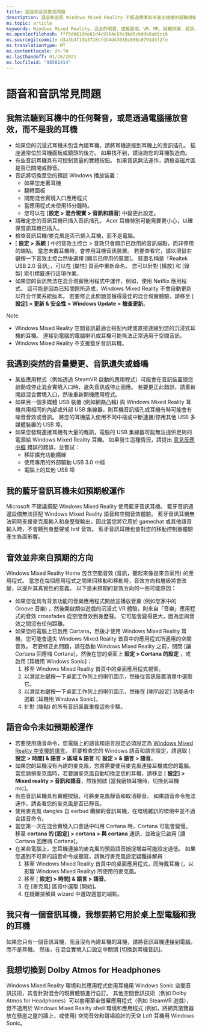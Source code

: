```yaml
---
title: 語音和音訊常見問題
description: 語音和音訊 Windows Mixed Reality 不超過標準取用者支援檔的疑難排解。
ms.topic: article
keywords: Windows Mixed Reality、混合的現實、虛擬實境、VR、MR、疑難排解、錯誤、協助、支援、音訊問題、語音問題
ms.openlocfilehash: fff5d661dbe61d4c9364c83e3bd0c6ddb8ab5cc6
ms.sourcegitcommit: d3a3b4f13b3728cfdd4d43035c806c0791d3f2fe
ms.translationtype: MT
ms.contentlocale: zh-TW
ms.lasthandoff: 01/20/2021
ms.locfileid: "98581414"
---
```

# <a name="speech-and-audio-faqs"></a>語音和音訊常見問題

## <a name="i-cant-hear-any-sound-in-my-headset-or-sound-is-playing-through-my-computer-instead-of-my-headset"></a>我無法聽到耳機中的任何聲音，或是透過電腦播放音效，而不是我的耳機

* 如果您的沉浸式耳機未包含內建耳機，請將耳機連接到耳機上的音訊插孔。 插座通常位於耳機面板或鏡頭的後方。 如果找不到，請洽詢您的耳機製造商。
* 有些音訊耳機具有可控制音量的實體按鈕。 如果音訊無法運作，請檢查磁片區是否已關閉或靜音。
* 音訊將切換至您的預設 Windows 播放裝置： 
    * 如果您走著耳機
    * 翻轉面板
    * 關閉混合實境入口應用程式
    * 當應用程式未使用15分鐘時。 
    * 您可以在 [**設定 > 混合現實 > 音訊和語音**] 中變更此設定。
* 請確定您的音訊耳機已插入音訊插孔。 Acer 耳機特別可能需要更小心，以確保音訊耳機已插入。
* 檢查音訊耳機/麥克風是否已插入耳機，而不是電腦。
* [ **設定 > 系統** ] 中的音效主控台 > 音效只會顯示已啟用的音訊端點，而非停用的端點。 當您未戴耳機時，會停用耳機音訊裝置。 若要查看它，請以滑鼠右鍵按一下音效主控台然後選擇 [顯示已停用的裝置]。 裝置名稱是「Realtek USB 2.0 音訊」，可以在 [屬性] 頁面中重新命名。 您可以針對 [播放] 和 [錄製] 索引標籤進行這項作業。
* 如果您的音訊無法在混合現實應用程式中運作，例如，使用 Netflix 應用程式。 這可能是因為已知問題所造成，Windows Mixed Reality 不會自動更新以符合作業系統版本。 若要修正此問題並獲得最佳的混合現實體驗，請移至 [ **設定] > 更新 & 安全性 > Windows Update > 檢查更新**。

> [!NOTE]
> * Windows Mixed Reality 空間音訊最適合搭配內建或直接連線到您的沉浸式耳機的耳機。 連接到電腦的電腦喇叭或耳機可能無法正常適用于空間音訊。
> * Windows Mixed Reality 不支援藍牙音訊耳機。

## <a name="im-experiencing-sudden-volume-changes-lost-audio-or-buzzing"></a>我遇到突然的音量變更、音訊遺失或蜂鳴

* 某些應用程式（例如透過 SteamVR 啟動的應用程式）可能會在音訊裝置隨您啟動或停止混合實境入口時，遺失音訊或停止回應。 若要更正此錯誤，請重新開啟混合實境入口，然後重新開機應用程式。
* 如果另一個多媒體 USB 裝置 (例如網路凸輪) 與 Windows Mixed Reality 耳機共用相同的內部或外部 USB 集線器，則耳機音訊插孔或耳機有時可能會有噪音音效或音訊。 將您的耳機插入使用不同中樞或中斷連接/停用其他 USB 多媒體裝置的 USB 埠。
* 如果您發現連接耳機有大量的雜訊，電腦的 USB 集線器可能無法提供足夠的電源給 Windows Mixed Reality 耳機。 如果發生這種情況，請提出 [意見反應中樞](/hololens/hololens-feedback) 錯誤的錯誤，並嘗試：
    * 移除擴充功能纜線
    * 使用專用的外部驅動 USB 3.0 中樞
    * 電腦上的其他 USB 埠

## <a name="my-bluetooth-audio-headset-isnt-working-as-expected"></a>我的藍牙音訊耳機未如預期般運作

Microsoft 不建議搭配 Windows Mixed Reality 使用藍牙音訊耳機。 藍牙音訊週邊設備無法搭配 Windows Mixed Reality 語音和空間音效體驗。 藍牙音訊耳機無法同時支援麥克風輸入和身歷聲輸出，因此當您將它用於 gamechat 或其他語音輸入時，不會聽到身歷聲或 hrtf 音效。 藍牙音訊耳機也會對您的移動控制器體驗產生負面影響。

## <a name="sound-isnt-coming-from-expected-directions"></a>音效並非來自預期的方向

Windows Mixed Reality Home 包含空間音效 (音訊，聽起來像是來自家用) 的應用程式。 當您在每個應用程式之間來回移動和移動時，音效方向和層級將會改變，以提升其真實性的意義。 以下是未預期的音效方向的一些可能原因：

* 如果您從具有背景功能的音樂應用程式開啟並播放音樂 (例如您家中的 Groove 音樂) ，然後開啟類似遊戲的沉浸式 VR 體驗，則來自「音樂」應用程式的音效 crossfades 從空間音效到身歷聲。 它可能會變得更大，因為您與音效之間沒有任何距離。
* 如果您的電腦上已啟用 Cortana，然後才使用 Windows Mixed Reality 耳機，您可能會遺失 Windows Mixed Reality 首頁中的應用程式所適用的空間音效。 若要修正此問題，請在啟動 Windows Mixed Reality 之前，關閉 [讓 Cortana 回應嗨 Cortana]，然後在您的桌面上 **設定 > Cortana 的設定** ，或啟用 [耳機用 Windows Sonic]：
    1. 移至 Windows Mixed Reality 首頁中的桌面應用程式視窗。
    2. 以滑鼠左鍵按一下桌面工作列上的喇叭圖示，然後從音訊裝置清單中選取它。
    3. 以滑鼠右鍵按一下桌面工作列上的喇叭圖示，然後在 [喇叭設定] 功能表中選取 [耳機用 Windows Sonic]。
    4. 針對 (端點) 的所有音訊裝置重複這些步驟。

## <a name="speech-commands-are-not-working-as-expected"></a>語音命令未如預期般運作

* 若要使用語音命令，您電腦上的語音和語言設定必須設定為 [Windows Mixed Reality 中支援的語言](https://support.microsoft.com/help/4039262/windows-10-mixed-reality-setup-faq#Languages)。 若要檢查您的 Windows 語音和語言設定，請選取 [ **設定 > 時間] & 語言 > 區域 & 語言** 和 **設定 > & 語言 > 語音**。
* 如果您的耳機沒有內建的麥克風，您將需要使用麥克風連接耳機或您的電腦。 當您磨損麥克風時，若要讓麥克風自動切換至您的耳機，請移至 [ **設定] > Mixed reality > 音訊和語音**，然後開啟 [當我磨損耳機時，切換到耳機 mic]。
* 有些音訊耳機具有實體按鈕，可將麥克風靜音和取消靜音。 如果語音命令無法運作，請查看您的麥克風是否已靜音。
* 使用麥克風 dangles 自 earbud 纜線的音訊耳機，在環境雜訊的環境中並不適合語音命令。
* 當您第一次在混合實境入口會話中叫用 Cortana 時，Cortana 可能會變慢。 移至 **cortana 的 [設定] > cortana > 與 cortana** 通訊，並確定已啟用 [讓 Cortana 回應嗨 Cortana]。
* 在某些電腦上，您耳機連接的麥克風的預設語音捕捉增益可能設定過低。 如果您遇到不可靠的語音命令或聽寫，請執行麥克風設定疑難排解員：
    1. 移至 Windows Mixed Reality 首頁中的桌面應用程式，同時戴耳機 (，以影響 Windows Mixed Reality) 所使用的麥克風。
    2. 移至 [ **設定] > 時間] & 語言 > 語音**。
    3. 在 [麥克風] 區段中選取 [開始]。
    4. 在疑難排解員 wizard 中選取適當的端點。

## <a name="i-only-have-one-audio-headset-and-i-want-to-use-it-for-both-desktop-and-my-headset"></a>我只有一個音訊耳機，我想要將它用於桌上型電腦和我的耳機

如果您只有一個音訊耳機，而且沒有內建耳機的耳機，請將音訊耳機連接到電腦，而不是耳機。 然後，在混合實境入口設定中關閉 [切換到耳機音訊]。

## <a name="i-want-to-switch-to-dolby-atmos-for-headphones"></a>我想切換到 Dolby Atmos for Headphones

Windows Mixed Reality 環境和其應用程式使用耳機用 Windows Sonic 空間音訊技術，其會針對混合的現實體驗進行自訂。 其他空間音訊技術（例如 Dolby Atmos for Headphones）可以套用至全螢幕應用程式（例如 SteamVR 遊戲），但不適用於 Windows Mixed Reality shell 環境和應用程式 (例如，將網頁瀏覽器放在懸崖之屋的牆上，或使用) 空間音效和聲場設計的天空 Loft 耳機用 Windows Sonic。